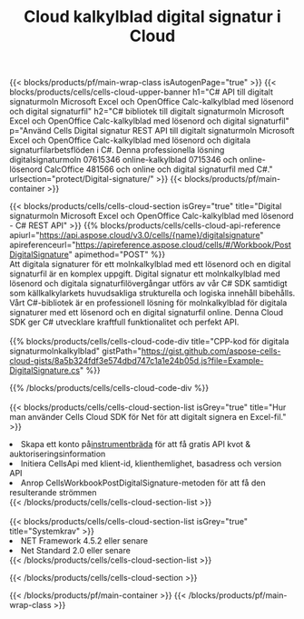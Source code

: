 ﻿---
title:  Cloud kalkylblad digital signatur i Cloud
description: " Cloud API:er och SDK:er för Microsoft Excel & OpenOffice Calc digital signatur. Kalkylarks digitala signatur från Cells Cloud API. SDK stöder olika utvecklingsspråk. De inkluderar Android, C#, Go, Java, NodeJS, Perl, PHP, Python, Ruby och swift."
---
{{< blocks/products/pf/main-wrap-class isAutogenPage="true" >}}
{{< blocks/products/cells/cells-cloud-upper-banner h1="C# API till digitalt signaturmoln Microsoft Excel och OpenOffice Calc-kalkylblad med lösenord och digital signaturfil" h2="C# bibliotek till digitalt signaturmoln Microsoft Excel och OpenOffice Calc-kalkylblad med lösenord och digital signaturfil" p="Använd Cells Digital signatur REST API till digitalt signaturmoln Microsoft Excel och OpenOffice Calc-kalkylblad med lösenord och digitala signaturfilarbetsflöden i C#. Denna professionella lösning digitalsignaturmoln 07615346 online-kalkylblad 0715346 och online-lösenord CalcOffice 481566 och online och digital signaturfil med C#." urlsection="protect/Digital-signature/" >}}
{{< blocks/products/pf/main-container >}}

{{< blocks/products/cells/cells-cloud-section isGrey="true" title="Digital signaturmoln Microsoft Excel och OpenOffice Calc-kalkylblad med lösenord - C# REST API" >}}
{{% blocks/products/cells/cells-cloud-api-reference apiurl="https://api.aspose.cloud/v3.0/cells/{name}/digitalsignature" apireferenceurl="https://apireference.aspose.cloud/cells/#/Workbook/PostDigitalSignature" apimethod="POST" %}}
<br/>
Att digitala signaturer för ett molnkalkylblad med ett lösenord och en digital signaturfil är en komplex uppgift. Digital signatur ett molnkalkylblad med lösenord och digitala signaturfilövergångar utförs av vår C# SDK samtidigt som källkalkylarkets huvudsakliga strukturella och logiska innehåll bibehålls. Vårt C#-bibliotek är en professionell lösning för molnkalkylblad för digitala signaturer med ett lösenord och en digital signaturfil online. Denna Cloud SDK ger C# utvecklare kraftfull funktionalitet och perfekt API.
<br/>
<br/>
{{% blocks/products/cells/cells-cloud-code-div title="CPP-kod för digitala signaturmolnkalkylblad" gistPath="https://gist.github.com/aspose-cells-cloud-gists/8a5b324fdf3e574dbd747c1a1e24b05d.js?file=Example-DigitalSignature.cs" %}}
  
{{% /blocks/products/cells/cells-cloud-code-div %}}
<br/>
<br/>
{{< blocks/products/cells/cells-cloud-section-list isGrey="true" title="Hur man använder Cells Cloud SDK för Net för att digitalt signera en Excel-fil." >}}
<li> Skapa ett konto på<a href="https://dashboard.aspose.cloud/">instrumentbräda</a> för att få gratis API kvot & auktoriseringsinformation</li>
<li>Initiera CellsApi med klient-id, klienthemlighet, basadress och version API</li>
<li>Anrop CellsWorkbookPostDigitalSignature-metoden för att få den resulterande strömmen</li>
{{< /blocks/products/cells/cells-cloud-section-list >}}
<br/>
<br/>
{{< blocks/products/cells/cells-cloud-section-list isGrey="true" title="Systemkrav" >}}
<li>NET Framework 4.5.2 eller senare</li>
<li>Net Standard 2.0 eller senare</li>
{{< /blocks/products/cells/cells-cloud-section-list >}}

{{< /blocks/products/cells/cells-cloud-section >}}

{{< /blocks/products/pf/main-container >}}
{{< /blocks/products/pf/main-wrap-class >}}
